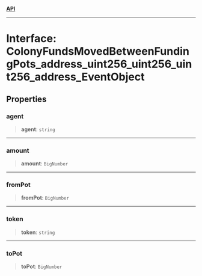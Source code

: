[**API**](../../../README.md)

***

# Interface: ColonyFundsMovedBetweenFundingPots\_address\_uint256\_uint256\_uint256\_address\_EventObject

## Properties

### agent

> **agent**: `string`

***

### amount

> **amount**: `BigNumber`

***

### fromPot

> **fromPot**: `BigNumber`

***

### token

> **token**: `string`

***

### toPot

> **toPot**: `BigNumber`
